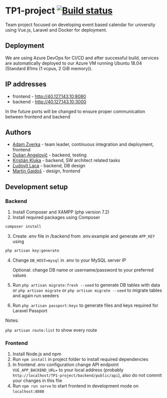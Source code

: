# TP1-project [![Build status](https://dev.azure.com/adamzv/TP1-project/_apis/build/status/TP1-project-CI)](https://dev.azure.com/adamzv/TP1-project/_build/latest?definitionId=3)

Team project focused on developing event based calendar for university using Vue.js, Laravel and Docker for deployment.

## Deployment

We are using Azure DevOps for CI/CD and after successful build, services are automatically deployed to our Azure VM running Ubuntu 18.04 (Standard B1ms (1 vcpus, 2 GiB memory)).

## IP addresses

- frontend - http://40.127.143.10:8080
- backend - http://40.127.143.10:3000

In the future ports will be changed to ensure proper communication between frontend and backend

## Authors

- [Adam Zverka](https://github.com/adamzv) - team leader, continuous integration and deployment, frontend
- [Dušan Angelovič](https://github.com/AngelovicD) - backend, testing
- [Kristián Kluka](https://github.com/kristiankluka) - backend, SW architect related tasks
- [Ľudovít Laca](https://github.com/Ludovit-Laca) - backend, DB design
- [Martin Gajdoš](https://github.com/martingajdos) - design, frontend

## Development setup

### Backend

1) Install Composer and XAMPP (php version 7.2)
2) Install required packages using Composer
```bash
composer install
```
3) Create .env file in /backend from .env.example and generate `APP_KEY` using
```bash
php artisan key:generate
``` 
4) Change `DB_HOST=mysql` in .env to your MySQL server IP

    Optional: change DB name or username/password to your preferred values

5) Run `php artisan migrate:fresh --seed` to generate DB tables with data or `php artisan migrate` or `php artisan migrate --seed` to migrate tables and again run seeders

6) Run `php artisan passport:keys` to generate files and keys required for Laravel Passport

Notes:

`php artisan route:list` to show every route 

### Frontend

1) Install Node.js and npm
2) Run `npm install` in project folder to install required dependencies
3) In frontend .env configuration change API endpoint `VUE_APP_BACKEND_URL=` to your local address (probably `http://localhost/TP1-project/backend/public/api`), also do not commit your changes in this file 
4) Run `npm run serve` to start frontend in development mode on `localhost:8080`